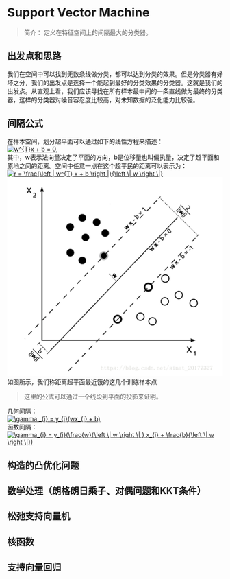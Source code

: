 # Support Vector Machine
>简介：
>定义在特征空间上的间隔最大的分类器。
## 出发点和思路
我们在空间中可以找到无数条线做分类，都可以达到分类的效果。但是分类器有好坏之分，我们的出发点是选择一个能起到最好的分类效果的分类器。这就是我们的出发点。从直观上看，我们应该寻找在所有样本最中间的一条直线做为最终的分类器，这样的分类器对噪音容忍度比较高，对未知数据的泛化能力比较强。  
## 间隔公式
在样本空间，划分超平面可以通过如下的线性方程来描述：  
<a href="https://www.codecogs.com/eqnedit.php?latex=w^{T}x&space;&plus;&space;b&space;=&space;0" target="_blank"><img src="https://latex.codecogs.com/gif.latex?w^{T}x&space;&plus;&space;b&space;=&space;0" title="w^{T}x + b = 0" /></a>,  
其中，w表示法向量决定了平面的方向，b是位移量也叫偏执量，决定了超平面和原地之间的距离。空间中任意一点在这个超平民的距离可以表示为：
<a href="https://www.codecogs.com/eqnedit.php?latex=r&space;=&space;\frac{\left&space;|&space;w^{T}&space;x&space;&plus;&space;b&space;\right&space;|}{\left&space;\|&space;w&space;\right&space;\|}" target="_blank"><img src="https://latex.codecogs.com/gif.latex?r&space;=&space;\frac{\left&space;|&space;w^{T}&space;x&space;&plus;&space;b&space;\right&space;|}{\left&space;\|&space;w&space;\right&space;\|}" title="r = \frac{\left | w^{T} x + b \right |}{\left \| w \right \|}" /></a>  
![SVM](https://github.com/liuyaqiao/Learning-Note/blob/master/svm.png)  
如图所示，我们称距离超平面最近饿的这几个训练样本点

>这里的公式可以通过一个线段到平面的投影来证明。




几何间隔：  
<a href="https://www.codecogs.com/eqnedit.php?latex=\gamma&space;_{i}&space;=&space;y_{i}(wx_{i}&space;&plus;&space;b)" target="_blank"><img src="https://latex.codecogs.com/gif.latex?\gamma&space;_{i}&space;=&space;y_{i}(wx_{i}&space;&plus;&space;b)" title="\gamma _{i} = y_{i}(wx_{i} + b)" /></a>  
函数间隔：  
<a href="https://www.codecogs.com/eqnedit.php?latex=\gamma_{i}&space;=&space;y_{i}(\frac{w}{\left&space;\|&space;w&space;\right&space;\|&space;}&space;x_{i}&space;&plus;&space;\frac{b}{\left&space;\|&space;w&space;\right&space;\|})" target="_blank"><img src="https://latex.codecogs.com/gif.latex?\gamma_{i}&space;=&space;y_{i}(\frac{w}{\left&space;\|&space;w&space;\right&space;\|&space;}&space;x_{i}&space;&plus;&space;\frac{b}{\left&space;\|&space;w&space;\right&space;\|})" title="\gamma_{i} = y_{i}(\frac{w}{\left \| w \right \| } x_{i} + \frac{b}{\left \| w \right \|})" /></a>  
## 构造的凸优化问题

## 数学处理（朗格朗日乘子、对偶问题和KKT条件）

## 松弛支持向量机

## 核函数

## 支持向量回归

## 



